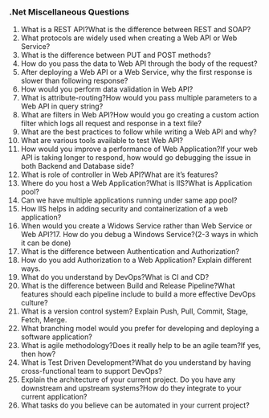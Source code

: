 ### .Net Miscellaneous Questions

1. What is a REST API?What is the difference between REST and SOAP?
2. What protocols are widely used when creating a Web API or Web Service?
3. What is the difference between PUT and POST methods?
4. How do you pass the data to Web API through the body of the request?
5. After deploying a Web API or a Web Service, why the first response is slower than following response?
6. How would you perform data validation in Web API?
7. What is attribute-routing?How would you pass multiple parameters to a Web API in query string?
8. What are filters in Web API?How would you go creating a custom action filter which logs all request and response in a text file?
9. What are the best practices to follow while writing a Web API and why?
10. What are various tools available to test Web API?
11. How would you improve a performance of Web Application?If your web API is taking longer to respond, how would go debugging the issue in both Backend and Database side?
12. What is role of controller in Web API?What are it’s features?
13. Where do you host a Web Application?What is IIS?What is Application pool?
14. Can we have multiple applications running under same app pool?
15. How IIS helps in adding security and containerization of a web application?
16. When would you create a Widows Service rather than Web Service or Web API?17. How do you debug a Windows Service?(2-3 ways in which it can be done) 
18. What is the difference between Authentication and Authorization?
19. How do you add Authorization to a Web Application? Explain different ways.
20. What do you understand by DevOps?What is CI and CD?
21. What is the difference between Build and Release Pipeline?What features should each pipeline include to build a more effective DevOps culture?
22. What is a version control system? Explain Push, Pull, Commit, Stage, Fetch, Merge.
23. What branching model would you prefer for developing and deploying a software application?
24. What is agile methodology?Does it really help to be an agile team?If yes, then how?
25. What is Test Driven Development?What do you understand by having cross-functional team to support DevOps?
26. Explain the architecture of your current project. Do you have any downstream and upstream systems?How do they integrate to your current application?
27. What tasks do you believe can be automated in your current project?